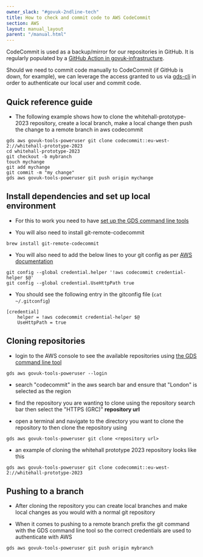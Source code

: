 ```yaml
---
owner_slack: "#govuk-2ndline-tech"
title: How to check and commit code to AWS CodeCommit
section: AWS
layout: manual_layout
parent: "/manual.html"
---
```


CodeCommit is used as a backup/mirror for our repositories in GitHub. It is regularly populated by a [GitHub Action in govuk-infrastructure](https://github.com/alphagov/govuk-infrastructure/blob/main/.github/workflows/mirror-repos.yml).

Should we need to commit code manually to CodeCommit (if GitHub is down, for example), we can leverage the access granted to us via [gds-cli](https://github.com/alphagov/gds-cli) in order to authenticate our local user and commit code.

## Quick reference guide

- The following example shows how to clone the whitehall-prototype-2023 repository, create a local branch, make a local change then push the change to a remote branch in aws codecommit

```
gds aws govuk-tools-poweruser git clone codecommit::eu-west-2://whitehall-prototype-2023
cd whitehall-prototype-2023
git checkout -b mybranch
touch mychange
git add mychange
git commit -m "my change"
gds aws govuk-tools-poweruser git push origin mychange
```

## Install dependencies and set up local environment

- For this to work you need to have [set up the GDS command line tools](https://docs.publishing.service.gov.uk/manual/get-started.html#3-install-gds-command-line-tools)

- You will also need to install git-remote-codecommit

```
brew install git-remote-codecommit
```

- You will also need to add the below lines to your git config as per [AWS documentation](https://docs.aws.amazon.com/codecommit/latest/userguide/setting-up-https-unixes.html#setting-up-https-unixes-credential-helper)

```
git config --global credential.helper '!aws codecommit credential-helper $@'
git config --global credential.UseHttpPath true
```

- You should see the following entry in the gitconfig file (`cat ~/.gitconfig`)

```
[credential]
    helper = !aws codecommit credential-helper $@
    UseHttpPath = true
```

## Cloning repositories

- login to the AWS console to see the available repositories using [the GDS command line tool](https://docs.publishing.service.gov.uk/manual/get-started.html#3-install-gds-command-line-tools)

```
gds aws govuk-tools-poweruser --login
```

- search "codecommit" in the aws search bar and ensure that "London" is selected as the region

- find the repository you are wanting to clone using the repository search bar then select the "HTTPS (GRC)" __repository url__

- open a terminal and navigate to the directory you want to clone the repository to then clone the repository using

```
gds aws govuk-tools-poweruser git clone <repository url>
```

- an example of cloning the whitehall prototype 2023 repository looks like this

```
gds aws govuk-tools-poweruser git clone codecommit::eu-west-2://whitehall-prototype-2023
```

## Pushing to a branch

- After cloning the repository you can create local branches and make local changes as you would with a normal git repository

- When it comes to pushing to a remote branch prefix the git command with the GDS command line tool so the correct credentials are used to authenticate with AWS

```
gds aws govuk-tools-poweruser git push origin mybranch
```
